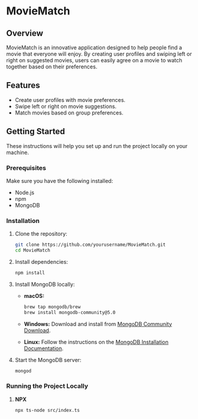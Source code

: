 # MovieMatch

## Overview
MovieMatch is an innovative application designed to help people find a movie that everyone will enjoy. By creating user profiles and swiping left or right on suggested movies, users can easily agree on a movie to watch together based on their preferences.

## Features
- Create user profiles with movie preferences.
- Swipe left or right on movie suggestions.
- Match movies based on group preferences.

## Getting Started

These instructions will help you set up and run the project locally on your machine.

### Prerequisites

Make sure you have the following installed:
- Node.js
- npm
- MongoDB

### Installation

1. Clone the repository:
    ```sh
    git clone https://github.com/yourusername/MovieMatch.git
    cd MovieMatch
    ```

2. Install dependencies:
    ```sh
    npm install
    ```

3. Install MongoDB locally:

    - **macOS:**
        ```sh
        brew tap mongodb/brew
        brew install mongodb-community@5.0
        ```

    - **Windows:**
        Download and install from [MongoDB Community Download](https://www.mongodb.com/try/download/community).

    - **Linux:**
        Follow the instructions on the [MongoDB Installation Documentation](https://docs.mongodb.com/manual/installation/).

4. Start the MongoDB server:
    ```sh
    mongod
    ```

### Running the Project Locally

1. **NPX**
   ```sh
   npx ts-node src/index.ts

